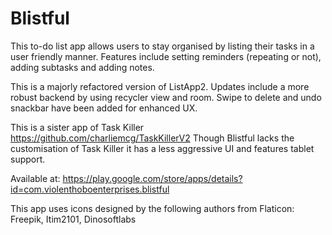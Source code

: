 # Blistful

This to-do list app allows users to stay organised by listing their tasks in a user friendly manner. Features include setting reminders (repeating or not), adding subtasks and adding notes.

This is a majorly refactored version of ListApp2. Updates include a more robust backend by using recycler view and room. Swipe to delete and undo snackbar have been added for enhanced UX.

This is a sister app of Task Killer https://github.com/charliemcg/TaskKillerV2
Though Blistful lacks the customisation of Task Killer it has a less aggressive UI and features tablet support.

Available at: https://play.google.com/store/apps/details?id=com.violenthoboenterprises.blistful

This app uses icons designed by the following authors from Flaticon:
Freepik,
Itim2101,
Dinosoftlabs
